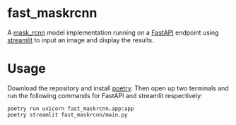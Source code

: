 # fast_maskrcnn

A [mask_rcnn](https://pytorch.org/docs/stable/torchvision/models.html#mask-r-cnn) model implementation running on a [FastAPI](https://github.com/tiangolo/fastapi) endpoint using [streamlit](https://github.com/streamlit/streamlit) to input an image and display the results.

# Usage
Download the repository and install [poetry](https://github.com/python-poetry/poetry).  Then open up two terminals and run the following commands for FastAPI and streamlit respectively:

```
poetry run uvicorn fast_maskrcnn.app:app
poetry streamlit fast_maskrcnn/main.py
```